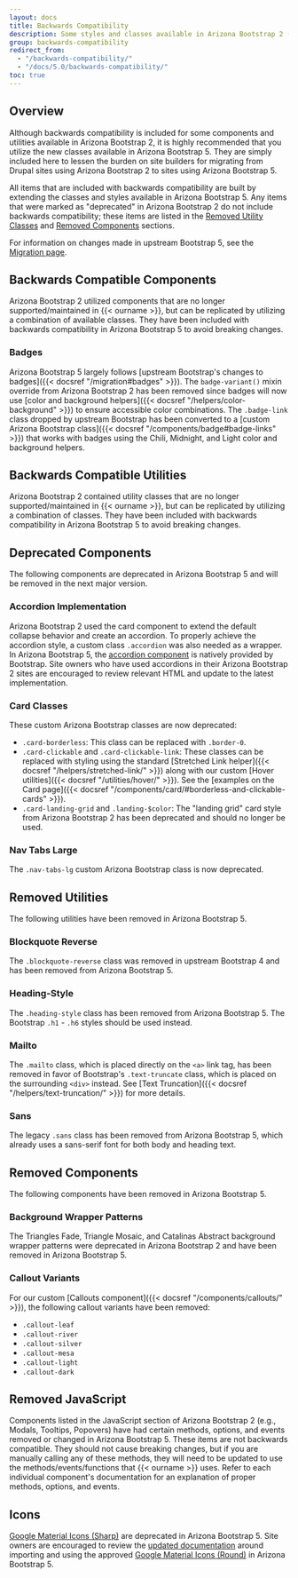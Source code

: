 ```yaml
---
layout: docs
title: Backwards Compatibility
description: Some styles and classes available in Arizona Bootstrap 2 (Bootstrap 4) have been deprecated, replaced, or removed in Arizona Bootstrap 5 (Bootstrap 5).
group: backwards-compatibility
redirect_from:
  - "/backwards-compatibility/"
  - "/docs/5.0/backwards-compatibility/"
toc: true
---
```


## Overview

Although backwards compatibility is included for some components and utilities available in Arizona Bootstrap 2, it is highly recommended that you utilize the new classes available in Arizona Bootstrap 5. They are simply included here to lessen the burden on site builders for migrating from Drupal sites using Arizona Bootstrap 2 to sites using Arizona Bootstrap 5.

All items that are included with backwards compatibility are built by extending the classes and styles available in Arizona Bootstrap 5. Any items that were marked as "deprecated" in Arizona Bootstrap 2 do not include backwards compatibility; these items are listed in the [Removed Utility Classes](#removed-utility-classes) and [Removed Components](#removed-components) sections.

For information on changes made in upstream Bootstrap 5, see the [Migration page](../migration").


## Backwards Compatible Components

Arizona Bootstrap 2 utilized components that are no longer supported/maintained in {{< ourname >}}, but can be replicated by utilizing a combination of available classes. They have been included with backwards compatibility in Arizona Bootstrap 5 to avoid breaking changes.

### Badges

Arizona Bootstrap 5 largely follows [upstream Bootstrap's changes to badges]({{< docsref "/migration#badges" >}}). The `badge-variant()` mixin override from Arizona Bootstrap 2 has been removed since badges will now use [color and background helpers]({{< docsref "/helpers/color-background" >}}) to ensure accessible color combinations. The `.badge-link` class dropped by upstream Bootstrap has been converted to a [custom Arizona Bootstrap class]({{< docsref "/components/badge#badge-links" >}}) that works with badges using the Chili, Midnight, and Light color and background helpers.


## Backwards Compatible Utilities

Arizona Bootstrap 2 contained utility classes that are no longer supported/maintained in {{< ourname >}}, but can be replicated by utilizing a combination of classes. They have been included with backwards compatibility in Arizona Bootstrap 5 to avoid breaking changes.


## Deprecated Components

The following components are deprecated in Arizona Bootstrap 5 and will be removed in the next major version.

### Accordion Implementation

Arizona Bootstrap 2 used the card component to extend the default collapse behavior and create an accordion. To properly achieve the accordion style, a custom class `.accordion` was also needed as a wrapper. In Arizona Bootstrap 5, the [accordion component](../components/accordion/) is natively provided by Bootstrap. Site owners who have used accordions in their Arizona Bootstrap 2 sites are encouraged to review relevant HTML and update to the latest implementation.

### Card Classes

These custom Arizona Bootstrap classes are now deprecated:

 - `.card-borderless`: This class can be replaced with `.border-0`.
 - `.card-clickable` and `.card-clickable-link`: These classes can be replaced with styling using the standard [Stretched Link helper]({{< docsref "/helpers/stretched-link/" >}}) along with our custom [Hover utilities]({{< docsref "/utilities/hover/" >}}). See the [examples on the Card page]({{< docsref "/components/card/#borderless-and-clickable-cards" >}}).
 - `.card-landing-grid` and `.landing-$color`: The "landing grid" card style from Arizona Bootstrap 2 has been deprecated and should no longer be used.


### Nav Tabs Large

The `.nav-tabs-lg` custom Arizona Bootstrap class is now deprecated.


## Removed Utilities

The following utilities have been removed in Arizona Bootstrap 5.

### Blockquote Reverse

The `.blockquote-reverse` class was removed in upstream Bootstrap 4 and has been removed from Arizona Bootstrap 5.

### Heading-Style

The `.heading-style` class has been removed from Arizona Bootstrap 5. The Bootstrap `.h1` - `.h6` styles should be used instead.

### Mailto

The `.mailto` class, which is placed directly on the `<a>` link tag, has been removed in favor of Bootstrap's `.text-truncate` class, which is placed on the surrounding `<div>` instead. See [Text Truncation]({{< docsref "/helpers/text-truncation/" >}}) for more details.

### Sans

The legacy `.sans` class has been removed from Arizona Bootstrap 5, which already uses a sans-serif font for both body and heading text.


## Removed Components

The following components have been removed in Arizona Bootstrap 5.

### Background Wrapper Patterns

The Triangles Fade, Triangle Mosaic, and Catalinas Abstract background wrapper patterns were deprecated in Arizona Bootstrap 2 and have been removed in Arizona Bootstrap 5.

### Callout Variants

For our custom [Callouts component]({{< docsref "/components/callouts/" >}}), the following callout variants have been removed:
 - `.callout-leaf`
 - `.callout-river`
 - `.callout-silver`
 - `.callout-mesa`
 - `.callout-light`
 - `.callout-dark`


## Removed JavaScript

Components listed in the JavaScript section of Arizona Bootstrap 2 (e.g., Modals, Tooltips, Popovers) have had certain methods, options, and events removed or changed in Arizona Bootstrap 5. These items are not backwards compatible. They should not cause breaking changes, but if you are manually calling any of these methods, they will need to be updated to use the methods/events/functions that {{< ourname >}} uses. Refer to each individual component's documentation for an explanation of proper methods, options, and events.

## Icons

[Google Material Icons (Sharp)](https://fonts.google.com/icons?icon.style=Sharp&icon.set=Material+Icons) are deprecated in Arizona Bootstrap 5. Site owners are encouraged to review
the [updated documentation](../icons/) around importing and using the approved [Google Material Icons (Round)](https://fonts.google.com/icons?icon.style=Filled&icon.set=Material+Icons) in Arizona
Bootstrap 5.